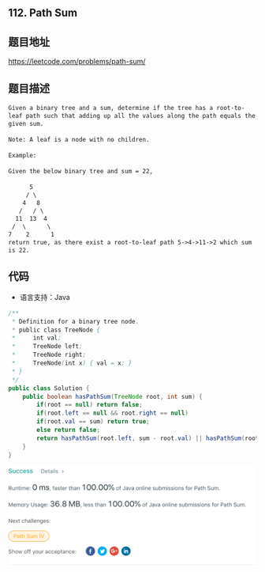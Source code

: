 ## 112. Path Sum

## 题目地址
https://leetcode.com/problems/path-sum/

## 题目描述
```
Given a binary tree and a sum, determine if the tree has a root-to-leaf path such that adding up all the values along the path equals the given sum.

Note: A leaf is a node with no children.

Example:

Given the below binary tree and sum = 22,

      5
     / \
    4   8
   /   / \
  11  13  4
 /  \      \
7    2      1
return true, as there exist a root-to-leaf path 5->4->11->2 which sum is 22.
```


## 代码
* 语言支持：Java

```java
/**
 * Definition for a binary tree node.
 * public class TreeNode {
 *     int val;
 *     TreeNode left;
 *     TreeNode right;
 *     TreeNode(int x) { val = x; }
 * }
 */
public class Solution {
    public boolean hasPathSum(TreeNode root, int sum) {
        if(root == null) return false;
        if(root.left == null && root.right == null)
        if(root.val == sum) return true;
        else return false;
        return hasPathSum(root.left, sum - root.val) || hasPathSum(root.right, sum - root.val);
    }
}
```
![](../../static-file/problems/leetcode.com_problems_path-sum_submissions_.png)